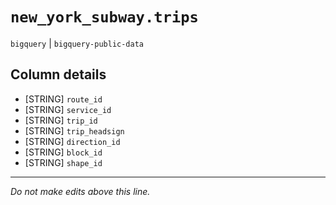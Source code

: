 # `new_york_subway.trips`
`bigquery` | `bigquery-public-data`

## Column details
* [STRING]    `route_id`
* [STRING]    `service_id`
* [STRING]    `trip_id`
* [STRING]    `trip_headsign`
* [STRING]    `direction_id`
* [STRING]    `block_id`
* [STRING]    `shape_id`

-------------------------------------------------------------------------------
*Do not make edits above this line.*
